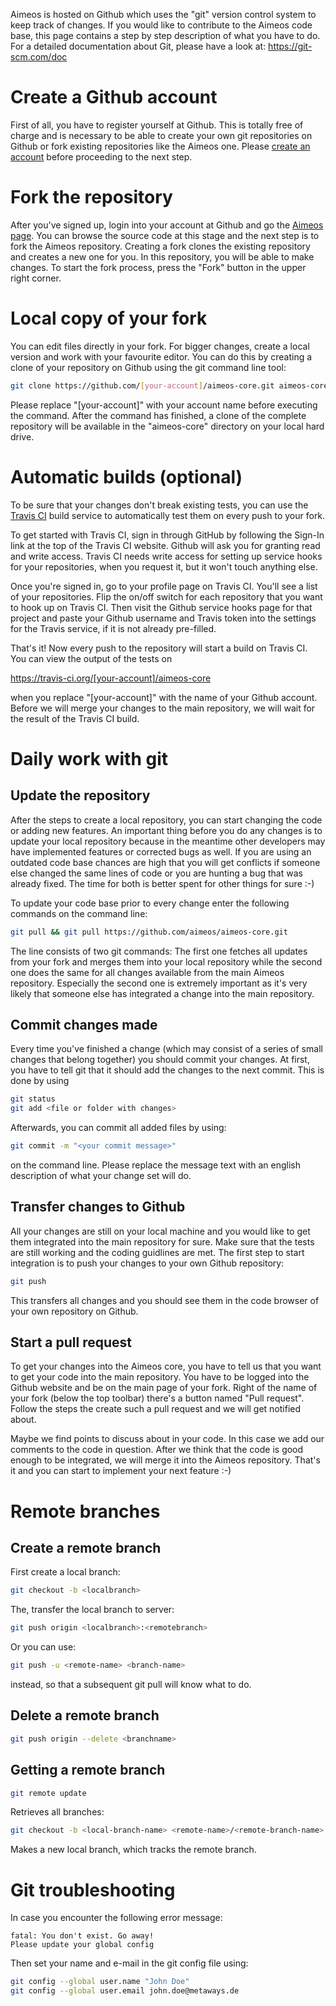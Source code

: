 Aimeos is hosted on Github which uses the "git" version control system to keep track of changes. If you would like to contribute to the Aimeos code base, this page contains a step by step description of what you have to do. For a detailed documentation about Git, please have a look at: <https://git-scm.com/doc>

# Create a Github account

First of all, you have to register yourself at Github. This is totally free of charge and is necessary to be able to create your own git repositories on Github or fork existing repositories like the Aimeos one. Please [create an account](https://github.com/join) before proceeding to the next step.

# Fork the repository

After you've signed up, login into your account at Github and go the [Aimeos page](https://github.com/aimeos/aimeos-core). You can browse the source code at this stage and the next step is to fork the Aimeos repository. Creating a fork clones the existing repository and creates a new one for you. In this repository, you will be able to make changes. To start the fork process, press the "Fork" button in the upper right corner.

# Local copy of your fork

You can edit files directly in your fork. For bigger changes, create a local version and work with your favourite editor. You can do this by creating a clone of your repository on Github using the git command line tool:

```bash
git clone https://github.com/[your-account]/aimeos-core.git aimeos-core
```

Please replace "\[your-account]" with your account name before executing the command. After the command has finished, a clone of the complete repository will be available in the "aimeos-core" directory on your local hard drive.

# Automatic builds (optional)

To be sure that your changes don't break existing tests, you can use the [Travis CI](https://travis-ci.org/) build service to automatically test them on every push to your fork.

To get started with Travis CI, sign in through GitHub by following the Sign-In link at the top of the Travis CI website. Github will ask you for granting read and write access. Travis CI needs write access for setting up service hooks for your repositories, when you request it, but it won't touch anything else.

Once you're signed in, go to your profile page on Travis CI. You'll see a list of your repositories. Flip the on/off switch for each repository that you want to hook up on Travis CI. Then visit the Github service hooks page for that project and paste your Github username and Travis token into the settings for the Travis service, if it is not already pre-filled.

That's it! Now every push to the repository will start a build on Travis CI. You can view the output of the tests on

<https://travis-ci.org/[your-account]/aimeos-core>

when you replace "[your-account]" with the name of your Github account. Before we will merge your changes to the main repository, we will wait for the result of the Travis CI build.

# Daily work with git

## Update the repository

After the steps to create a local repository, you can start changing the code or adding new features. An important thing before you do any changes is to update your local repository because in the meantime other developers may have implemented features or corrected bugs as well. If you are using an outdated code base chances are high that you will get conflicts if someone else changed the same lines of code or you are hunting a bug that was already fixed. The time for both is better spent for other things for sure :-)

To update your code base prior to every change enter the following commands on the command line:

```bash
git pull && git pull https://github.com/aimeos/aimeos-core.git
```

The line consists of two git commands: The first one fetches all updates from your fork and merges them into your local repository while the second one does the same for all changes available from the main Aimeos repository. Especially the second one is extremely important as it's very likely that someone else has integrated a change into the main repository.

## Commit changes made

Every time you've finished a change (which may consist of a series of small changes that belong together) you should commit your changes. At first, you have to tell git that it should add the changes to the next commit. This is done by using

```bash
git status
git add <file or folder with changes>
```

Afterwards, you can commit all added files by using:
```bash
git commit -m "<your commit message>"
```

on the command line. Please replace the message text with an english description of what your change set will do.

## Transfer changes to Github

All your changes are still on your local machine and you would like to get them integrated into the main repository for sure. Make sure that the tests are still working and the coding guidlines are met.  The first step to start integration is to push your changes to your own Github repository:

```bash
git push
```

This transfers all changes and you should see them in the code browser of your own repository on Github.

## Start a pull request

To get your changes into the Aimeos core, you have to tell us that you want to get your code into the main repository. You have to be logged into the Github website and be on the main page of your fork. Right of the name of your fork (below the top toolbar) there's a button named "Pull request". Follow the steps the create such a pull request and we will get notified about.

Maybe we find points to discuss about in your code. In this case we add our comments to the code in question. After we think that the code is good enough to be integrated, we will merge it into the Aimeos repository. That's it and you can start to implement your next feature :-)

# Remote branches

## Create a remote branch

First create a local branch:
```bash
git checkout -b <localbranch>
```

The, transfer the local branch to server:
```bash
git push origin <localbranch>:<remotebranch>
```

Or you can use:
```bash
git push -u <remote-name> <branch-name>
```

instead, so that a subsequent git pull will know what to do.

## Delete a remote branch

```bash
git push origin --delete <branchname>
```

## Getting a remote branch

```bash
git remote update
```

Retrieves all branches:
```bash
git checkout -b <local-branch-name> <remote-name>/<remote-branch-name>
```

Makes a new local branch, which tracks the remote branch.

# Git troubleshooting

In case you encounter the following error message:
```
fatal: You don't exist. Go away!
Please update your global config
```

Then set your name and e-mail in the git config file using:
```bash
git config --global user.name "John Doe"
git config --global user.email john.doe@metaways.de
```
